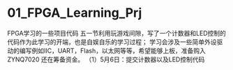 # 01_FPGA_Learning_Prj
FPGA学习的一些项目代码
五一节利用玩游戏间隙，写了一个计数器和LED控制的代码作为此学习的开端，也是自娱自乐的学习过程；
学习会涉及一些简单外设驱动的编写例如IIC，UART，Flash，以太网等等，希望能够上板，准备购入ZYNQ7020
还在筹备资金。
（1）5月6日：提交计数器以及LED控制代码
